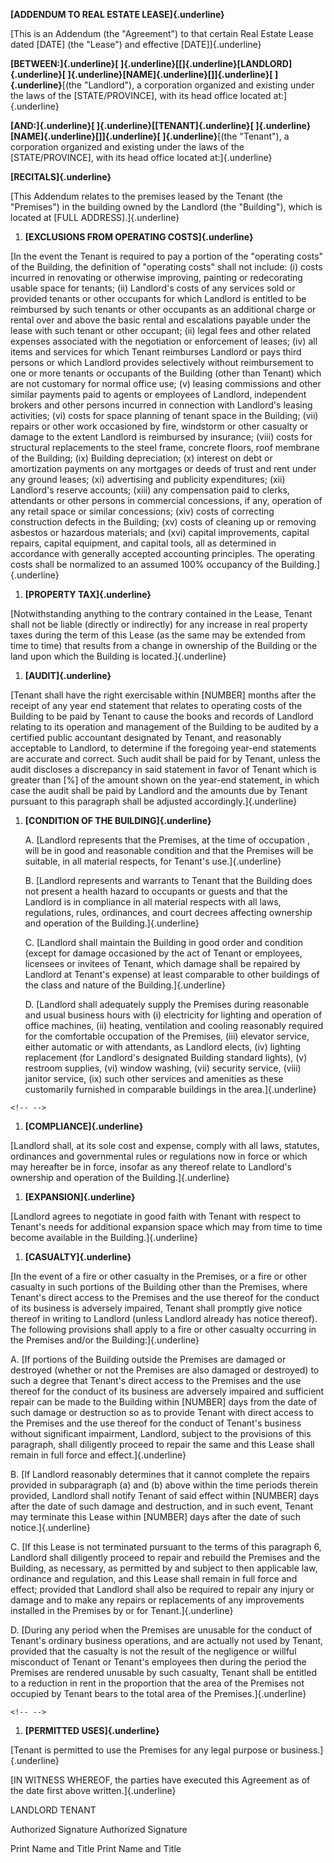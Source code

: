**[ADDENDUM TO REAL ESTATE LEASE]{.underline}**

[This is an Addendum (the "Agreement") to that certain Real Estate Lease
dated \[DATE\] (the "Lease") and effective \[DATE\]]{.underline}

**[BETWEEN:]{.underline}[
]{.underline}[\[]{.underline}[LANDLORD]{.underline}[
]{.underline}[NAME]{.underline}[\]]{.underline}[ ]{.underline}**[(the
\"Landlord\"), a corporation organized and existing under the laws of
the \[STATE/PROVINCE\], with its head office located at:]{.underline}

**[AND:]{.underline}[ ]{.underline}[\[TENANT]{.underline}[
]{.underline}[NAME]{.underline}[\]]{.underline}[ ]{.underline}**[(the
\"Tenant\"), a corporation organized and existing under the laws of the
\[STATE/PROVINCE\], with its head office located at:]{.underline}

**[RECITALS]{.underline}**

[This Addendum relates to the premises leased by the Tenant (the
"Premises") in the building owned by the Landlord (the "Building"),
which is located at \[FULL ADDRESS\].]{.underline}

1.  **[EXCLUSIONS FROM OPERATING COSTS]{.underline}**

[In the event the Tenant is required to pay a portion of the "operating
costs" of the Building, the definition of \"operating costs\" shall not
include: (i) costs incurred in renovating or otherwise improving,
painting or redecorating usable space for tenants; (ii) Landlord\'s
costs of any services sold or provided tenants or other occupants for
which Landlord is entitled to be reimbursed by such tenants or other
occupants as an additional charge or rental over and above the basic
rental and escalations payable under the lease with such tenant or other
occupant; (ii) legal fees and other related expenses associated with the
negotiation or enforcement of leases; (iv) all items and services for
which Tenant reimburses Landlord or pays third persons or which Landlord
provides selectively without reimbursement to one or more tenants or
occupants of the Building (other than Tenant) which are not customary
for normal office use; (v) leasing commissions and other similar
payments paid to agents or employees of Landlord, independent brokers
and other persons incurred in connection with Landlord\'s leasing
activities; (vi) costs for space planning of tenant space in the
Building; (vii) repairs or other work occasioned by fire, windstorm or
other casualty or damage to the extent Landlord is reimbursed by
insurance; (viii) costs for structural replacements to the steel frame,
concrete floors, roof membrane of the Building; (ix) Building
depreciation; (x) interest on debt or amortization payments on any
mortgages or deeds of trust and rent under any ground leases; (xi)
advertising and publicity expenditures; (xii) Landlord\'s reserve
accounts; (xiii) any compensation paid to clerks, attendants or other
persons in commercial concessions, if any, operation of any retail space
or similar concessions; (xiv) costs of correcting construction defects
in the Building; (xv) costs of cleaning up or removing asbestos or
hazardous materials; and (xvi) capital improvements, capital repairs,
capital equipment, and capital tools, all as determined in accordance
with generally accepted accounting principles. The operating costs shall
be normalized to an assumed 100% occupancy of the Building.]{.underline}

1.  **[PROPERTY TAX]{.underline}**

[Notwithstanding anything to the contrary contained in the Lease, Tenant
shall not be liable (directly or indirectly) for any increase in real
property taxes during the term of this Lease (as the same may be
extended from time to time) that results from a change in ownership of
the Building or the land upon which the Building is
located.]{.underline}

1.  **[AUDIT]{.underline}**

[Tenant shall have the right exercisable within \[NUMBER\] months after
the receipt of any year end statement that relates to operating costs of
the Building to be paid by Tenant to cause the books and records of
Landlord relating to its operation and management of the Building to be
audited by a certified public accountant designated by Tenant, and
reasonably acceptable to Landlord, to determine if the foregoing
year-end statements are accurate and correct. Such audit shall be paid
for by Tenant, unless the audit discloses a discrepancy in said
statement in favor of Tenant which is greater than \[%\] of the amount
shown on the year-end statement, in which case the audit shall be paid
by Landlord and the amounts due by Tenant pursuant to this paragraph
shall be adjusted accordingly.]{.underline}

1.  **[CONDITION OF THE BUILDING]{.underline}**

    A.  [Landlord represents that the Premises, at the time of
        occupation , will be in good and reasonable condition and that
        the Premises will be suitable, in all material respects, for
        Tenant\'s use.]{.underline}

    B.  [Landlord represents and warrants to Tenant that the Building
        does not present a health hazard to occupants or guests and that
        the Landlord is in compliance in all material respects with all
        laws, regulations, rules, ordinances, and court decrees
        affecting ownership and operation of the Building.]{.underline}

    C.  [Landlord shall maintain the Building in good order and
        condition (except for damage occasioned by the act of Tenant or
        employees, licensees or invitees of Tenant, which damage shall
        be repaired by Landlord at Tenant\'s expense) at least
        comparable to other buildings of the class and nature of the
        Building.]{.underline}

    D.  [Landlord shall adequately supply the Premises during reasonable
        and usual business hours with (i) electricity for lighting and
        operation of office machines, (ii) heating, ventilation and
        cooling reasonably required for the comfortable occupation of
        the Premises, (iii) elevator service, either automatic or with
        attendants, as Landlord elects, (iv) lighting replacement (for
        Landlord\'s designated Building standard lights), (v) restroom
        supplies, (vi) window washing, (vii) security service, (viii)
        janitor service, (ix) such other services and amenities as these
        customarily furnished in comparable buildings in the
        area.]{.underline}

```{=html}
<!-- -->
```
1.  **[COMPLIANCE]{.underline}**

[Landlord shall, at its sole cost and expense, comply with all laws,
statutes, ordinances and governmental rules or regulations now in force
or which may hereafter be in force, insofar as any thereof relate to
Landlord\'s ownership and operation of the Building.]{.underline}

1.  **[EXPANSION]{.underline}**

[Landlord agrees to negotiate in good faith with Tenant with respect to
Tenant\'s needs for additional expansion space which may from time to
time become available in the Building.]{.underline}

1.  **[CASUALTY]{.underline}**

[In the event of a fire or other casualty in the Premises, or a fire or
other casualty in such portions of the Building other than the Premises,
where Tenant\'s direct access to the Premises and the use thereof for
the conduct of its business is adversely impaired, Tenant shall promptly
give notice thereof in writing to Landlord (unless Landlord already has
notice thereof). The following provisions shall apply to a fire or other
casualty occurring in the Premises and/or the Building:]{.underline}

A.  [If portions of the Building outside the Premises are damaged or
    destroyed (whether or not the Premises are also damaged or
    destroyed) to such a degree that Tenant\'s direct access to the
    Premises and the use thereof for the conduct of its business are
    adversely impaired and sufficient repair can be made to the Building
    within \[NUMBER\] days from the date of such damage or destruction
    so as to provide Tenant with direct access to the Premises and the
    use thereof for the conduct of Tenant\'s business without
    significant impairment, Landlord, subject to the provisions of this
    paragraph, shall diligently proceed to repair the same and this
    Lease shall remain in full force and effect.]{.underline}

B.  [If Landlord reasonably determines that it cannot complete the
    repairs provided in subparagraph (a) and (b) above within the time
    periods therein provided, Landlord shall notify Tenant of said
    effect within \[NUMBER\] days after the date of such damage and
    destruction, and in such event, Tenant may terminate this Lease
    within \[NUMBER\] days after the date of such notice.]{.underline}

C.  [If this Lease is not terminated pursuant to the terms of this
    paragraph 6, Landlord shall diligently proceed to repair and rebuild
    the Premises and the Building, as necessary, as permitted by and
    subject to then applicable law, ordinance and regulation, and this
    Lease shall remain in full force and effect; provided that Landlord
    shall also be required to repair any injury or damage and to make
    any repairs or replacements of any improvements installed in the
    Premises by or for Tenant.]{.underline}

D.  [During any period when the Premises are unusable for the conduct of
    Tenant\'s ordinary business operations, and are actually not used by
    Tenant, provided that the casualty is not the result of the
    negligence or willful misconduct of Tenant or Tenant\'s employees
    then during the period the Premises are rendered unusable by such
    casualty, Tenant shall be entitled to a reduction in rent in the
    proportion that the area of the Premises not occupied by Tenant
    bears to the total area of the Premises.]{.underline}

```{=html}
<!-- -->
```
1.  **[PERMITTED USES]{.underline}**

[Tenant is permitted to use the Premises for any legal purpose or
business.]{.underline}

[IN WITNESS WHEREOF, the parties have executed this Agreement as of the
date first above written.]{.underline}

LANDLORD TENANT

Authorized Signature Authorized Signature

Print Name and Title Print Name and Title
